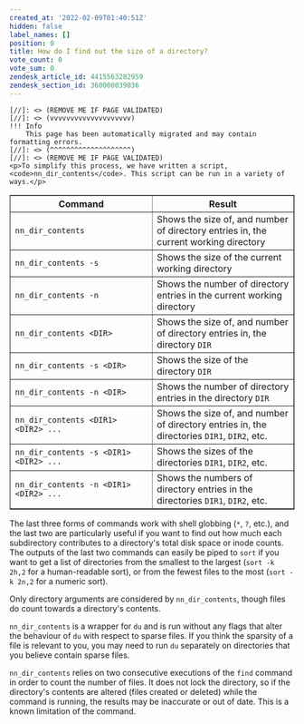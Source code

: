 ```yaml
---
created_at: '2022-02-09T01:40:51Z'
hidden: false
label_names: []
position: 0
title: How do I find out the size of a directory?
vote_count: 0
vote_sum: 0
zendesk_article_id: 4415563282959
zendesk_section_id: 360000039036
---
```



    [//]: <> (REMOVE ME IF PAGE VALIDATED)
    [//]: <> (vvvvvvvvvvvvvvvvvvvv)
    !!! Info
        This page has been automatically migrated and may contain formatting errors.
    [//]: <> (^^^^^^^^^^^^^^^^^^^^)
    [//]: <> (REMOVE ME IF PAGE VALIDATED)
    <p>To simplify this process, we have written a script, <code>nn_dir_contents</code>. This script can be run in a variety of ways.</p>
<table style="border-collapse: collapse; width: 100%;" border="1">
<tbody>
<tr>
<th style="width: 50%;">Command</th>
<th style="width: 50%;">Result</th>
</tr>
<tr>
<td style="width: 50%;"><code>nn_dir_contents</code></td>
<td style="width: 50%;">Shows the size of, and number of directory entries in, the current working directory</td>
</tr>
<tr>
<td style="width: 50%;"><code>nn_dir_contents -s</code></td>
<td style="width: 50%;">Shows the size of the current working directory</td>
</tr>
<tr>
<td style="width: 50%;"><code>nn_dir_contents -n</code></td>
<td style="width: 50%;">Shows the number of directory entries in the current working directory</td>
</tr>
<tr>
<td style="width: 50%;"><code>nn_dir_contents &lt;DIR&gt;</code></td>
<td style="width: 50%;">Shows the size of, and number of directory entries in, the directory <code>DIR</code>
</td>
</tr>
<tr>
<td style="width: 50%;"><code>nn_dir_contents -s &lt;DIR&gt;</code></td>
<td style="width: 50%;">Shows the size of the directory <code>DIR</code>
</td>
</tr>
<tr>
<td style="width: 50%;"><code>nn_dir_contents -n &lt;DIR&gt;</code></td>
<td style="width: 50%;">Shows the number of directory entries in the directory <code>DIR</code>
</td>
</tr>
<tr>
<td style="width: 50%;"><code>nn_dir_contents &lt;DIR1&gt; &lt;DIR2&gt; ...</code></td>
<td style="width: 50%;">Shows the size of, and number of directory entries in, the directories <code>DIR1</code>, <code>DIR2</code>, etc.</td>
</tr>
<tr>
<td style="width: 50%;"><code>nn_dir_contents -s &lt;DIR1&gt; &lt;DIR2&gt; ...</code></td>
<td style="width: 50%;">Shows the sizes of the directories <code>DIR1</code>, <code>DIR2</code>, etc.</td>
</tr>
<tr>
<td style="width: 50%;"><code>nn_dir_contents -n &lt;DIR1&gt; &lt;DIR2&gt; ...</code></td>
<td style="width: 50%;">Shows the numbers of directory entries in the directories <code>DIR1</code>, <code>DIR2</code>, etc.</td>
</tr>
</tbody>
</table>
<p>The last three forms of commands work with shell globbing (<code>*</code>, <code>?</code>, etc.), and the last two are particularly useful if you want to find out how much each subdirectory contributes to a directory's total disk space or inode counts. The outputs of the last two commands can easily be piped to <code>sort</code> if you want to get a list of directories from the smallest to the largest (<code>sort -k 2h,2</code> for a human-readable sort), or from the fewest files to the most (<code>sort -k 2n,2</code> for a numeric sort).</p>
<p>Only directory arguments are considered by <code>nn_dir_contents</code>, though files do count towards a directory's contents.</p>
<p><code>nn_dir_contents</code> is a wrapper for <code>du</code> and is run without any flags that alter the behaviour of <code>du</code> with respect to sparse files. If you think the sparsity of a file is relevant to you, you may need to run <code>du</code> separately on directories that you believe contain sparse files.</p>
<p><code>nn_dir_contents</code> relies on two consecutive executions of the <code>find</code> command in order to count the number of files. It does not lock the directory, so if the directory's contents are altered (files created or deleted) while the command is running, the results may be inaccurate or out of date. This is a known limitation of the command.</p>